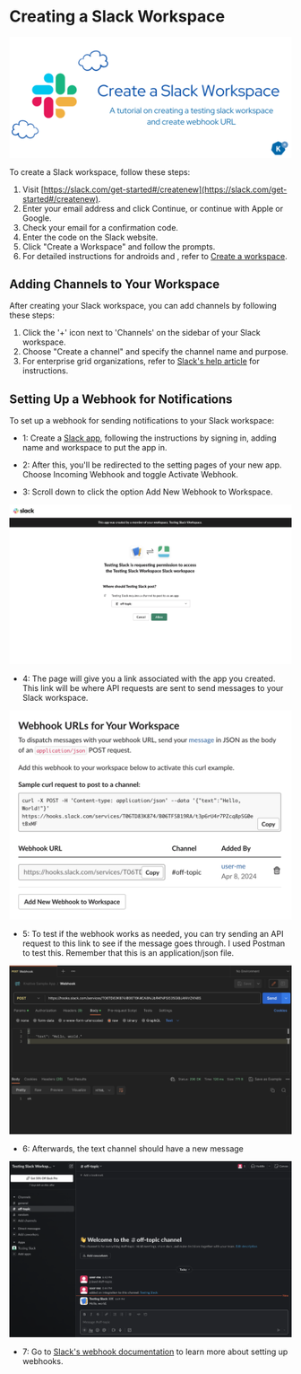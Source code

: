 # **Creating a Slack Workspace**

![Image](images/image5.png)

To create a Slack workspace, follow these steps:

1. Visit [https://slack.com/get-started#/createnew](https://slack.com/get-started#/createnew).
2. Enter your email address and click Continue, or continue with Apple or Google.
3. Check your email for a confirmation code.
4. Enter the code on the Slack website.
5. Click "Create a Workspace" and follow the prompts.
6. For detailed instructions for androids and , refer to [Create a workspace](https://slack.com/help/articles/206845317-Create-a-Slack-workspace).

## **Adding Channels to Your Workspace**

After creating your Slack workspace, you can add channels by following these steps:

1. Click the '+' icon next to 'Channels' on the sidebar of your Slack workspace.
2. Choose "Create a channel" and specify the channel name and purpose.
3. For enterprise grid organizations, refer to [Slack's help article](https://slack.com/help/articles/115001399587-Add-a-channel-to-multiple-workspaces-in-your-Enterprise-Grid-organization) for instructions.

## **Setting Up a Webhook for Notifications**

To set up a webhook for sending notifications to your Slack workspace:

- 1: Create a [Slack app](https://api.slack.com/apps/new), following the instructions by signing in, adding name and workspace to put the app in.

- 2: After this, you'll be redirected to the setting pages of your new app. Choose Incoming Webhook and toggle Activate Webhook.

- 3: Scroll down to click the option Add New Webhook to Workspace.

![Image](images/image3.png)

- 4: The page will give you a link associated with the app you created. This link will be where API requests are sent to send messages to your Slack workspace.

![Image](images/image2.png)

- 5: To test if the webhook works as needed, you can try sending an API request to this link to see if the message goes through. I used Postman to test this. Remember that this is an application/json file.

![Image](images/image4.png)

- 6: Afterwards, the text channel should have a new message

![Image](images/image1.png)

- 7: Go to [Slack's webhook documentation](https://api.slack.com/messaging/webhooks) to learn more about setting up webhooks.
